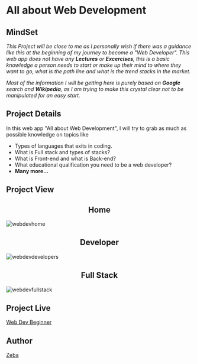 # All about Web Development

## MindSet

*This Project will be close to me as I personally wish if there was a guidance like this at the beginning of 
my journey to become a "Web Developer". This web app does not have any __Lectures__ or __Excercises__, this is 
a basic knowledge a person needs to start or make up their mind to where they want to go, what is the path line 
and what is the trend stacks in the market.*

*Most of the information I will be getting here is purely based on __Google__ search and __Wikipedia__, as I am 
trying to make this crystal clear not to be manipulated for an easy start.*

## Project Details

In this web app "All about Web Development", I will try to grab as much as possible knowledge on topics like
* Types of languages that exits in coding.
* What is Full stack and types of stacks?
* What is Front-end and what is Back-end?
* What educational qualification you need to be a web developer?
* __Many more...__

## Project View

<p align="center">
      <h2 align="center">Home </h2>
</p>

![webdevhome](https://user-images.githubusercontent.com/50170893/73055504-ed73f600-3e5a-11ea-863f-7826646b8c56.PNG)

<p align="center">
      <h2 align="center">Developer </h2>
</p>

![webdevdevelopers](https://user-images.githubusercontent.com/50170893/73055502-ed73f600-3e5a-11ea-8daa-65eeca7867d9.PNG)

<p align="center">
      <h2 align="center">Full Stack </h2>
</p>

![webdevfullstack](https://user-images.githubusercontent.com/50170893/73055503-ed73f600-3e5a-11ea-85f4-b5c1441b5e53.PNG)

## Project Live
[Web Dev Beginner](https://web-dev-beginner.herokuapp.com/)

## Author
[Zeba](https://github.com/zeba-tahreen)

